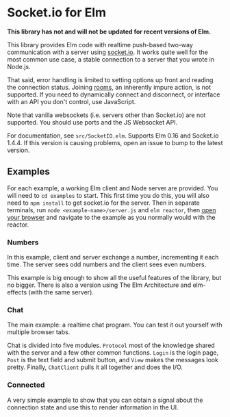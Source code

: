 # Socket.io for Elm

**This library has not and will not be updated for recent versions of Elm.**

This library provides Elm code with realtime push-based two-way communication with a server using [socket.io](http://socket.io/). It works quite well for the most common use case, a stable connection to a server that you wrote in Node.js.

That said, error handling is limited to setting options up front and reading the connection status. Joining [rooms](http://socket.io/docs/rooms-and-namespaces/), an inherently impure action, is not supported. If you need to dynamically connect and disconnect, or interface with an API you don't control, use JavaScript.

Note that vanilla websockets (i.e. servers other than Socket.io) are not supported. You should use ports and the JS Websocket API.

For documentation, see `src/SocketIO.elm`. Supports Elm 0.16 and Socket.io 1.4.4. If this version is causing problems, open an issue to bump to the latest version.

## Examples
For each example, a working Elm client and Node server are provided. You will need to `cd examples` to start. This first time you do this, you will also need to `npm install` to get socket.io for the server. Then in separate terminals, run `node <example-name>/server.js` and `elm reactor`, then [open your browser](http://localhost:8000) and navigate to the example as you normally would with the reactor.

### Numbers
In this example, client and server exchange a number, incrementing it each time. The server sees odd numbers and the client sees even numbers.

This example is big enough to show all the useful features of the library, but no bigger. There is also a version using The Elm Architecture and elm-effects (with the same server).

### Chat
The main example: a realtime chat program. You can test it out yourself with multiple browser tabs.

Chat is divided into five modules. `Protocol` most of the knowledge shared with the server and a few other common functions. `Login` is the login page, `Post` is the text field and submit button, and `View` makes the messages look pretty. Finally, `ChatClient` pulls it all together and does the I/O.

### Connected
A very simple example to show that you can obtain a signal about the connection state and use this to render information in the UI.
